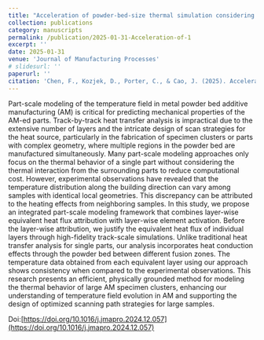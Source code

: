 ```yaml
---
title: "Acceleration of powder-bed-size thermal simulation considering scanning-path-scale through a pseudo-layer-wise equivalent heat flux model"
collection: publications
category: manuscripts
permalink: /publication/2025-01-31-Acceleration-of-1
excerpt: ''
date: 2025-01-31
venue: 'Journal of Manufacturing Processes'
# slidesurl: ''
paperurl: ''
citation: 'Chen, F., Kozjek, D., Porter, C., & Cao, J. (2025). Acceleration of powder-bed-size thermal simulation considering scanning-path-scale through a pseudo-layer-wise equivalent heat flux model. Journal of Manufacturing Processes, 134, 394-409.'
---
```


Part-scale modeling of the temperature field in metal powder bed additive manufacturing (AM) is critical for predicting mechanical properties of the AM-ed parts. Track-by-track heat transfer analysis is impractical due to the extensive number of layers and the intricate design of scan strategies for the heat source, particularly in the fabrication of specimen clusters or parts with complex geometry, where multiple regions in the powder bed are manufactured simultaneously. Many part-scale modeling approaches only focus on the thermal behavior of a single part without considering the thermal interaction from the surrounding parts to reduce computational cost. However, experimental observations have revealed that the temperature distribution along the building direction can vary among samples with identical local geometries. This discrepancy can be attributed to the heating effects from neighboring samples. In this study, we propose an integrated part-scale modeling framework that combines layer-wise equivalent heat flux attribution with layer-wise element activation. Before the layer-wise attribution, we justify the equivalent heat flux of individual layers through high-fidelity track-scale simulations. Unlike traditional heat transfer analysis for single parts, our analysis incorporates heat conduction effects through the powder bed between different fusion zones. The temperature data obtained from each equivalent layer using our approach shows consistency when compared to the experimental observations. This research presents an efficient, physically grounded method for modeling the thermal behavior of large AM specimen clusters, enhancing our understanding of temperature field evolution in AM and supporting the design of optimized scanning path strategies for large samples.

Doi:[https://doi.org/10.1016/j.jmapro.2024.12.057](https://doi.org/10.1016/j.jmapro.2024.12.057)
